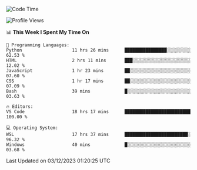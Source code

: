 <!--START_SECTION:waka-->
![Code Time](http://img.shields.io/badge/Code%20Time-421%20hrs%201%20min-blue)

![Profile Views](http://img.shields.io/badge/Profile%20Views-53-blue)

📊 **This Week I Spent My Time On** 

```text
💬 Programming Languages: 
Python                   11 hrs 26 mins      ████████████████░░░░░░░░░   62.53 % 
HTML                     2 hrs 11 mins       ███░░░░░░░░░░░░░░░░░░░░░░   12.02 % 
JavaScript               1 hr 23 mins        ██░░░░░░░░░░░░░░░░░░░░░░░   07.60 % 
CSS                      1 hr 17 mins        ██░░░░░░░░░░░░░░░░░░░░░░░   07.09 % 
Bash                     39 mins             █░░░░░░░░░░░░░░░░░░░░░░░░   03.63 % 

🔥 Editors: 
VS Code                  18 hrs 17 mins      █████████████████████████   100.00 % 

💻 Operating System: 
WSL                      17 hrs 37 mins      ████████████████████████░   96.32 % 
Windows                  40 mins             █░░░░░░░░░░░░░░░░░░░░░░░░   03.68 % 
```


 Last Updated on 03/12/2023 01:20:25 UTC
<!--END_SECTION:waka-->

